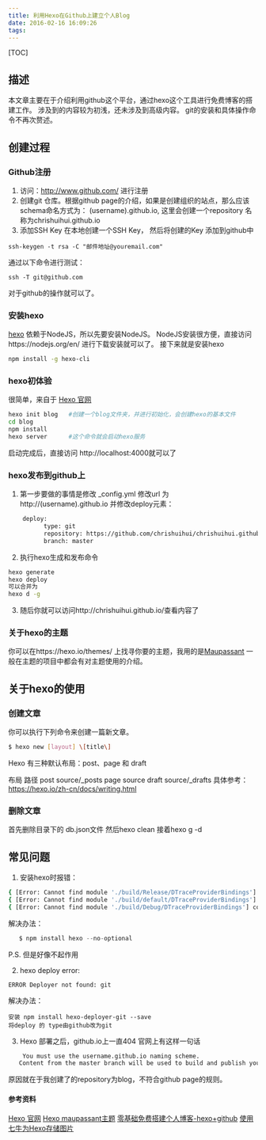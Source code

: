 ```yaml
---
title: 利用Hexo在Github上建立个人Blog
date: 2016-02-16 16:09:26
tags:
---
```


[TOC]
## 描述
本文章主要在于介绍利用github这个平台，通过hexo这个工具进行免费博客的搭建工作。
涉及到的内容较为初浅，还未涉及到高级内容。
git的安装和具体操作命令不再次赘述。

## 创建过程
### Github注册
1. 访问：http://www.github.com/ 进行注册
2. 创建git 仓库。根据github page的介绍，如果是创建组织的站点，那么应该schema命名方式为：
    (username).github.io, 这里会创建一个repository 名称为chrishuihui.github.io
3. 添加SSH Key
    在本地创建一个SSH Key，  然后将创建的Key 添加到github中
```
ssh-keygen -t rsa -C "邮件地址@youremail.com"
```
通过以下命令进行测试：

```
ssh -T git@github.com
```

对于github的操作就可以了。

### 安装hexo
[hexo](https://hexo.io/zh-cn/docs/index.html) 依赖于NodeJS，所以先要安装NodeJS。
NodeJS安装很方便，直接访问https://nodejs.org/en/ 进行下载安装就可以了。
接下来就是安装hexo

``` bash
npm install -g hexo-cli
```
### hexo初体验
很简单，来自于 [Hexo 官网](https://hexo.io/zh-cn/docs/index.html)

``` bash
hexo init blog   #创建一个blog文件夹，并进行初始化，会创建hexo的基本文件
cd blog          
npm install
hexo server      #这个命令就会启动hexo服务
```

启动完成后，直接访问 http://localhost:4000就可以了

### hexo发布到github上
1. 第一步要做的事情是修改 _config.yml 
    修改url 为 http://(username).github.io
    并修改deploy元素：
``` bash
    deploy:
		  type: git
		  repository: https://github.com/chrishuihui/chrishuihui.github.io.git
		  branch: master
```

2. 执行hexo生成和发布命令

``` bash
hexo generate
hexo deploy
可以合并为
hexo d -g
```

3. 随后你就可以访问http://chrishuihui.github.io/查看内容了

### 关于hexo的主题
你可以在https://hexo.io/themes/ 上找寻你要的主题，我用的是[Maupassant](https://github.com/tufu9441/maupassant-hexo)
一般在主题的项目中都会有对主题使用的介绍。

## 关于hexo的使用
### 创建文章
你可以执行下列命令来创建一篇新文章。

``` bash
$ hexo new [layout] \[title\]
```
Hexo 有三种默认布局：post、page 和 draft

布局	路径
post	source/_posts
page	source
draft	source/_drafts
具体参考：https://hexo.io/zh-cn/docs/writing.html

### 删除文章
首先删除目录下的
db.json文件
然后hexo clean
接着hexo g -d


## 常见问题
1. 安装hexo时报错：

``` bash
{ [Error: Cannot find module './build/Release/DTraceProviderBindings'] code: 'MODULE_NOT_FOUND' }
{ [Error: Cannot find module './build/default/DTraceProviderBindings'] code: 'MODULE_NOT_FOUND' }
{ [Error: Cannot find module './build/Debug/DTraceProviderBindings'] code: 'MODULE_NOT_FOUND' }
```

   
   解决办法：

``` java
   $ npm install hexo --no-optional
```

P.S. 但是好像不起作用

2. hexo deploy error:

```
ERROR Deployer not found: git
```

解决办法：

```
安装 npm install hexo-deployer-git --save
将deploy 的 type由github改为git
```

3. Hexo 部署之后，github.io上一直404
    官网上有这样一句话
``` bash
    You must use the username.github.io naming scheme.
   Content from the master branch will be used to build and publish your GitHub Pages site.
```
原因就在于我创建了的repository为blog，不符合github page的规则。

   
#### 参考资料
[Hexo 官网](https://hexo.io/zh-cn/docs/index.html)
[Hexo maupassant主题](https://github.com/tufu9441/maupassant-hexo)
[零基础免费搭建个人博客-hexo+github](http://hifor.net/2015/07/01/%E9%9B%B6%E5%9F%BA%E7%A1%80%E5%85%8D%E8%B4%B9%E6%90%AD%E5%BB%BA%E4%B8%AA%E4%BA%BA%E5%8D%9A%E5%AE%A2-hexo-github/)
[使用七牛为Hexo存储图片](http://blog.shiqichan.com/use-qiniu-store-image-for-hexo/)



